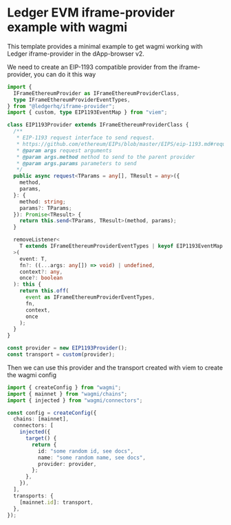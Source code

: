 # Ledger EVM iframe-provider example with wagmi

This template provides a minimal example to get wagmi working with Ledger iframe-provider in the dApp-browser v2.

We need to create an EIP-1193 compatible provider from the iframe-provider, you can do it this way

```ts
import {
  IFrameEthereumProvider as IFrameEthereumProviderClass,
  type IFrameEthereumProviderEventTypes,
} from "@ledgerhq/iframe-provider";
import { custom, type EIP1193EventMap } from "viem";

class EIP1193Provider extends IFrameEthereumProviderClass {
  /**
   * EIP-1193 request interface to send request.
   * https://github.com/ethereum/EIPs/blob/master/EIPS/eip-1193.md#request
   * @param args request arguments
   * @param args.method method to send to the parent provider
   * @param args.params parameters to send
   */
  public async request<TParams = any[], TResult = any>({
    method,
    params,
  }: {
    method: string;
    params?: TParams;
  }): Promise<TResult> {
    return this.send<TParams, TResult>(method, params);
  }

  removeListener<
    T extends IFrameEthereumProviderEventTypes | keyof EIP1193EventMap
  >(
    event: T,
    fn?: ((...args: any[]) => void) | undefined,
    context?: any,
    once?: boolean
  ): this {
    return this.off(
      event as IFrameEthereumProviderEventTypes,
      fn,
      context,
      once
    );
  }
}

const provider = new EIP1193Provider();
const transport = custom(provider);
```

Then we can use this provider and the transport created with viem to create the wagmi config

```ts
import { createConfig } from "wagmi";
import { mainnet } from "wagmi/chains";
import { injected } from "wagmi/connectors";

const config = createConfig({
  chains: [mainnet],
  connectors: [
    injected({
      target() {
        return {
          id: "some random id, see docs",
          name: "some random name, see docs",
          provider: provider,
        };
      },
    }),
  ],
  transports: {
    [mainnet.id]: transport,
  },
});
```
